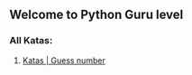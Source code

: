 ## Welcome to Python Guru level


### All Katas:

1. [Katas | Guess number](https://github.com/gopjak36/pythonkata/tree/master/en/Python%20Katas/3.%20Guru%20Python/1.%20Katas)
